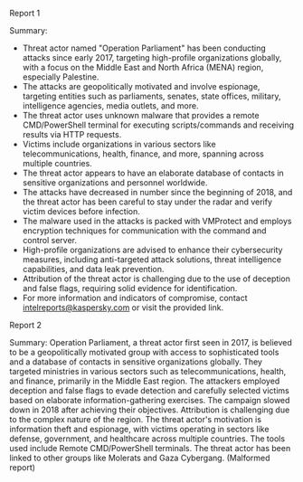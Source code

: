 
Report 1

Summary:
- Threat actor named "Operation Parliament" has been conducting attacks since early 2017, targeting high-profile organizations globally, with a focus on the Middle East and North Africa (MENA) region, especially Palestine.
- The attacks are geopolitically motivated and involve espionage, targeting entities such as parliaments, senates, state offices, military, intelligence agencies, media outlets, and more.
- The threat actor uses unknown malware that provides a remote CMD/PowerShell terminal for executing scripts/commands and receiving results via HTTP requests.
- Victims include organizations in various sectors like telecommunications, health, finance, and more, spanning across multiple countries.
- The threat actor appears to have an elaborate database of contacts in sensitive organizations and personnel worldwide.
- The attacks have decreased in number since the beginning of 2018, and the threat actor has been careful to stay under the radar and verify victim devices before infection.
- The malware used in the attacks is packed with VMProtect and employs encryption techniques for communication with the command and control server.
- High-profile organizations are advised to enhance their cybersecurity measures, including anti-targeted attack solutions, threat intelligence capabilities, and data leak prevention.
- Attribution of the threat actor is challenging due to the use of deception and false flags, requiring solid evidence for identification.
- For more information and indicators of compromise, contact intelreports@kaspersky.com or visit the provided link.





Report 2

Summary:
Operation Parliament, a threat actor first seen in 2017, is believed to be a geopolitically motivated group with access to sophisticated tools and a database of contacts in sensitive organizations globally. They targeted ministries in various sectors such as telecommunications, health, and finance, primarily in the Middle East region. The attackers employed deception and false flags to evade detection and carefully selected victims based on elaborate information-gathering exercises. The campaign slowed down in 2018 after achieving their objectives. Attribution is challenging due to the complex nature of the region. The threat actor's motivation is information theft and espionage, with victims operating in sectors like defense, government, and healthcare across multiple countries. The tools used include Remote CMD/PowerShell terminals. The threat actor has been linked to other groups like Molerats and Gaza Cybergang. (Malformed report)



